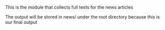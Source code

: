 This is the module that collects full texts for the news articles

The output will be stored in news/ under the root directory because this is our final output